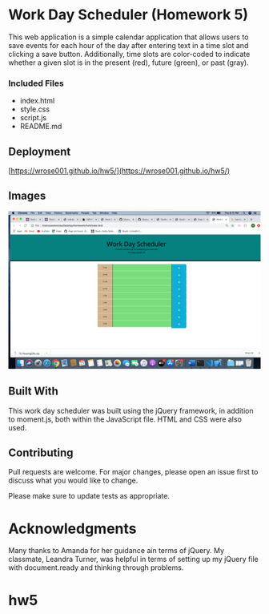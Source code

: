 # Work Day Scheduler (Homework 5)
This web application is a simple calendar application that allows users to save events for each hour of the day after entering text in a time slot and clicking a save button. Additionally, time slots are color-coded to indicate whether a given slot is in the present (red), future (green), or past (gray).


### Included Files

* index.html
* style.css
* script.js
* README.md


## Deployment

[https://wrose001.github.io/hw5/](https://wrose001.github.io/hw5/)

## Images

![Screenshot 1](/images/Screenshot.png)

## Built With

This work day scheduler was built using the jQuery framework, in addition to moment.js, both within the JavaScript file. HTML and CSS were also used.

## Contributing

Pull requests are welcome. For major changes, please open an issue first to discuss what you would like to change.

Please make sure to update tests as appropriate.

# Acknowledgments

Many thanks to Amanda for her guidance ain terms of jQuery. My classmate, Leandra Turner, was helpful in terms of setting up my jQuery file with document.ready and thinking through problems.





# hw5